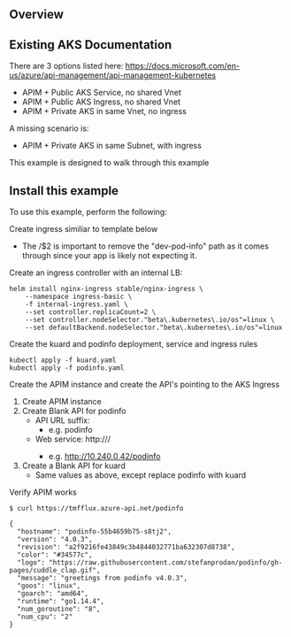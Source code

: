 ## Overview

## Existing AKS Documentation

There are 3 options listed here: https://docs.microsoft.com/en-us/azure/api-management/api-management-kubernetes
* APIM + Public AKS Service, no shared Vnet
* APIM + Public AKS Ingress, no shared Vnet
* APIM + Private AKS in same Vnet, no ingress

A missing scenario is: 
* APIM + Private AKS in same Subnet, with ingress

This example is designed to walk through this example

## Install this example

To use this example, perform the following:

Create ingress similiar to template below
* The /$2 is important to remove the "dev-pod-info" path as it comes through since your app is likely not expecting it.

Create an ingress controller with an internal LB:

```
helm install nginx-ingress stable/nginx-ingress \
    --namespace ingress-basic \
    -f internal-ingress.yaml \
    --set controller.replicaCount=2 \
    --set controller.nodeSelector."beta\.kubernetes\.io/os"=linux \
    --set defaultBackend.nodeSelector."beta\.kubernetes\.io/os"=linux
```

Create the kuard and podinfo deployment, service and ingress rules

```
kubectl apply -f kuard.yaml
kubectl apply -f podinfo.yaml
```

Create the APIM instance and create the API's pointing to the AKS Ingress

1. Create APIM instance
1. Create Blank API for podinfo
    * API URL suffix: 
      * e.g. podinfo
    * Web service: http://<IP of Ingress>/<same value as API URL Suffix>
        * e.g. http://10.240.0.42/podinfo
1. Create a Blank API for kuard
    * Same values as above, except replace podinfo with kuard

Verify APIM works

```
$ curl https://tmfflux.azure-api.net/podinfo

{
  "hostname": "podinfo-55b4659b75-s8tj2",
  "version": "4.0.3",
  "revision": "a2f9216fe43849c3b4844032771ba632307d8738",
  "color": "#34577c",
  "logo": "https://raw.githubusercontent.com/stefanprodan/podinfo/gh-pages/cuddle_clap.gif",
  "message": "greetings from podinfo v4.0.3",
  "goos": "linux",
  "goarch": "amd64",
  "runtime": "go1.14.4",
  "num_goroutine": "8",
  "num_cpu": "2"
}


```